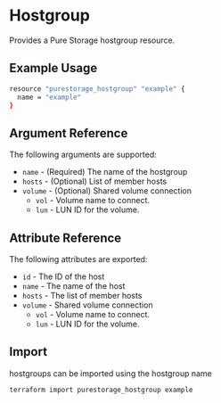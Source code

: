 # Hostgroup

Provides a Pure Storage hostgroup resource.

## Example Usage

```sh
resource "purestorage_hostgroup" "example" {
  name = "example"
}
```

## Argument Reference

The following arguments are supported:

+ `name` - (Required) The name of the hostgroup
+ `hosts` - (Optional) List of member hosts
+ `volume` - (Optional) Shared volume connection
  + `vol` - Volume name to connect.
  + `lun` - LUN ID for the volume.

## Attribute Reference

The following attributes are exported:

+ `id` - The ID of the host
+ `name` - The name of the host
+ `hosts` - The list of member hosts
+ `volume` - Shared volume connection
  + `vol` - Volume name to connect.
  + `lun` - LUN ID for the volume.

## Import

hostgroups can be imported using the hostgroup name

```sh
terraform import purestorage_hostgroup example
```
